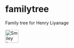 # familytree
Family tree for Henry Liyanage

<img src="http://sahanaya.net/plamen/henrymama.png" alt="Smiley face" width="42" height="42">
